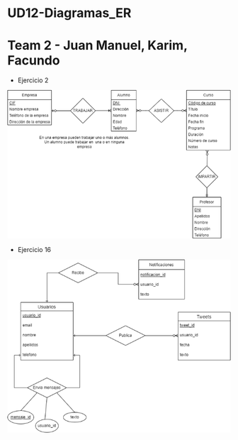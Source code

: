 # UD12-Diagramas_ER
# Team 2 - Juan Manuel, Karim, Facundo 

* Ejercicio 2

![alt text](https://github.com/C4rim-cibersegurata/UD12-Diagramas_ER/blob/main/EX2.png)

* Ejercicio 16

![alt text](https://github.com/C4rim-cibersegurata/UD12-Diagramas_ER/blob/main/EX16.png)
